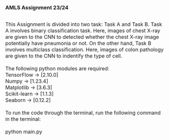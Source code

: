 ### **AMLS Assignment 23/24**
</br>
<font size = "3"> 
This Assignment is divided into two task: Task A and Task B. Task A involves binary classification task. Here, images of chest X-ray are given to the CNN to detected whether the chest X-ray image potentially have pneumonia or not. On the other hand, Task B involves multiclass classification. Here, images of colon pathology are given to the CNN to indentify the type of cell.
</br></br>
The following python modules are required: </br>
TensorFlow -> [2.10.0] </br>
Numpy -> [1.23.4] </br>
Matplotlib -> [3.6.3] </br>
Scikit-learn -> [1.1.3] </br>
Seaborn -> [0.12.2] </br>
</br>
To run the code through the terminal, run the following command in the terminal:
</br></br>
python main.py
</font>
